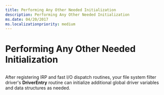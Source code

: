 ```yaml
---
title: Performing Any Other Needed Initialization
description: Performing Any Other Needed Initialization
ms.date: 04/20/2017
ms.localizationpriority: medium
---
```


# Performing Any Other Needed Initialization


## <span id="ddk_performing_any_other_needed_initialization_if"></span><span id="DDK_PERFORMING_ANY_OTHER_NEEDED_INITIALIZATION_IF"></span>


After registering IRP and fast I/O dispatch routines, your file system filter driver's **DriverEntry** routine can initialize additional global driver variables and data structures as needed.

 

 




